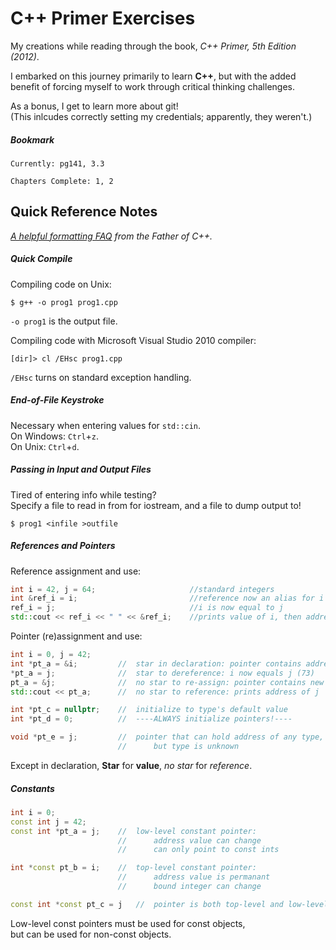 # C++ Primer Exercises
My creations while reading through the book, _C++ Primer, 5th Edition (2012)_.

I embarked on this journey primarily to learn **C++**, but with the added benefit of forcing myself to work through critical thinking challenges.  

As a bonus, I get to learn more about git!  
(This inlcudes correctly setting my credentials; apparently, they weren't.)  

##### Bookmark
```
Currently: pg141, 3.3

Chapters Complete: 1, 2
```

## Quick Reference Notes

_[A helpful formatting FAQ](http://www.stroustrup.com/bs_faq2.html#whitespace) from the Father of C++._

##### Quick Compile

Compiling code on Unix:
```
$ g++ -o prog1 prog1.cpp
```
`-o prog1` is the output file.

Compiling code with Microsoft Visual Studio 2010 compiler:
```
[dir]> cl /EHsc prog1.cpp
```
`/EHsc` turns on standard exception handling.

##### End-of-File Keystroke

Necessary when entering values for `std::cin`.  
On Windows: `Ctrl`+`z`.  
On Unix: `Ctrl`+`d`.  

##### Passing in Input and Output Files

Tired of entering info while testing?  
Specify a file to read in from for iostream, and a file to dump output to!
```
$ prog1 <infile >outfile
```

##### References and Pointers

Reference assignment and use:
``` c++
int i = 42, j = 64;                     //standard integers
int &ref_i = i;                         //reference now an alias for i
ref_i = j;                              //i is now equal to j
std::cout << ref_i << " " << &ref_i;    //prints value of i, then address of i
```

Pointer (re)assignment and use:  
``` c++
int i = 0, j = 42;
int *pt_a = &i;         //  star in declaration: pointer contains address of i
*pt_a = j;              //  star to dereference: i now equals j (73)
pt_a = &j;              //  no star to re-assign: pointer contains new address
std::cout << pt_a;      //  no star to reference: prints address of j

int *pt_c = nullptr;    //  initialize to type's default value
int *pt_d = 0;          //  ----ALWAYS initialize pointers!----

void *pt_e = j;         //  pointer that can hold address of any type,
                        //      but type is unknown
```
Except in declaration, **Star** for **value**, _no star_ for _reference_.  

##### Constants
``` c++
int i = 0;
const int j = 42;
const int *pt_a = j;    //  low-level constant pointer: 
                        //      address value can change
                        //      can only point to const ints

int *const pt_b = i;    //  top-level constant pointer:
                        //      address value is permanant
                        //      bound integer can change

const int *const pt_c = j   //  pointer is both top-level and low-level constant
```
Low-level const pointers must be used for const objects,  
but can be used for non-const objects.